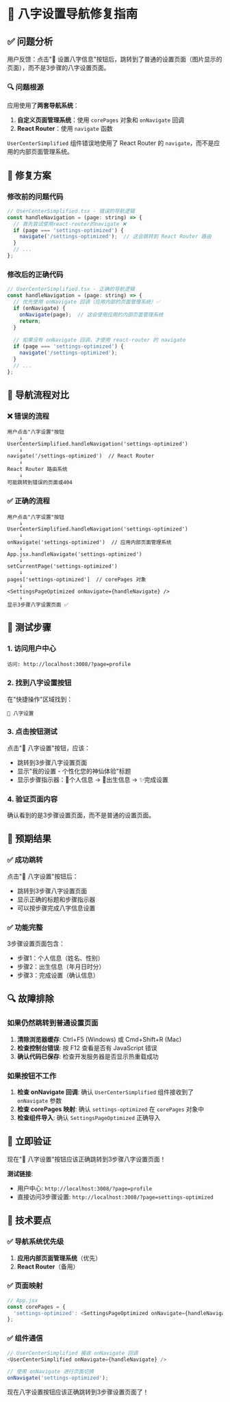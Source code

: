 # 🌟 八字设置导航修复指南

## ✅ 问题分析

用户反馈：点击"🔮 设置八字信息"按钮后，跳转到了普通的设置页面（图片显示的页面），而不是3步骤的八字设置页面。

### 🔍 问题根源

应用使用了**两套导航系统**：
1. **自定义页面管理系统**：使用 `corePages` 对象和 `onNavigate` 回调
2. **React Router**：使用 `navigate` 函数

`UserCenterSimplified` 组件错误地使用了 React Router 的 `navigate`，而不是应用的内部页面管理系统。

## 🔧 修复方案

### 修改前的问题代码
```javascript
// UserCenterSimplified.tsx - 错误的导航逻辑
const handleNavigation = (page: string) => {
  // 首先尝试使用react-router的navigate ❌
  if (page === 'settings-optimized') {
    navigate('/settings-optimized');  // 这会跳转到 React Router 路由
  }
  // ...
};
```

### 修改后的正确代码
```javascript
// UserCenterSimplified.tsx - 正确的导航逻辑
const handleNavigation = (page: string) => {
  // 优先使用 onNavigate 回调（应用内部的页面管理系统）✅
  if (onNavigate) {
    onNavigate(page);  // 这会使用应用的内部页面管理系统
    return;
  }
  
  // 如果没有 onNavigate 回调，才使用 react-router 的 navigate
  if (page === 'settings-optimized') {
    navigate('/settings-optimized');
  }
  // ...
};
```

## 🎯 导航流程对比

### ❌ 错误的流程
```
用户点击"八字设置"按钮
    ↓
UserCenterSimplified.handleNavigation('settings-optimized')
    ↓
navigate('/settings-optimized')  // React Router
    ↓
React Router 路由系统
    ↓
可能跳转到错误的页面或404
```

### ✅ 正确的流程
```
用户点击"八字设置"按钮
    ↓
UserCenterSimplified.handleNavigation('settings-optimized')
    ↓
onNavigate('settings-optimized')  // 应用内部页面管理系统
    ↓
App.jsx.handleNavigate('settings-optimized')
    ↓
setCurrentPage('settings-optimized')
    ↓
pages['settings-optimized']  // corePages 对象
    ↓
<SettingsPageOptimized onNavigate={handleNavigate} />
    ↓
显示3步骤八字设置页面 ✅
```

## 📱 测试步骤

### 1. 访问用户中心
```
访问: http://localhost:3008/?page=profile
```

### 2. 找到八字设置按钮
在"快捷操作"区域找到：
```
📅 八字设置
```

### 3. 点击按钮测试
点击"📅 八字设置"按钮，应该：
- 跳转到3步骤八字设置页面
- 显示"我的设置 - 个性化您的神仙体验"标题
- 显示步骤指示器：👤个人信息 → 📅出生信息 → ✨完成设置

### 4. 验证页面内容
确认看到的是3步骤设置页面，而不是普通的设置页面。

## 🎉 预期结果

### ✅ 成功跳转
点击"📅 八字设置"按钮后：
- 跳转到3步骤八字设置页面
- 显示正确的标题和步骤指示器
- 可以按步骤完成八字信息设置

### ✅ 功能完整
3步骤设置页面包含：
- 步骤1：个人信息（姓名、性别）
- 步骤2：出生信息（年月日时分）
- 步骤3：完成设置（确认信息）

## 🔍 故障排除

### 如果仍然跳转到普通设置页面
1. **清除浏览器缓存**: Ctrl+F5 (Windows) 或 Cmd+Shift+R (Mac)
2. **检查控制台错误**: 按 F12 查看是否有 JavaScript 错误
3. **确认代码已保存**: 检查开发服务器是否显示热重载成功

### 如果按钮不工作
1. **检查 onNavigate 回调**: 确认 `UserCenterSimplified` 组件接收到了 `onNavigate` 参数
2. **检查 corePages 映射**: 确认 `settings-optimized` 在 `corePages` 对象中
3. **检查组件导入**: 确认 `SettingsPageOptimized` 正确导入

## 🚀 立即验证

现在"📅 八字设置"按钮应该正确跳转到3步骤八字设置页面！

**测试链接**:
- 用户中心: `http://localhost:3008/?page=profile`
- 直接访问3步骤设置: `http://localhost:3008/?page=settings-optimized`

## 🎯 技术要点

### ✅ 导航系统优先级
1. **应用内部页面管理系统**（优先）
2. **React Router**（备用）

### ✅ 页面映射
```javascript
// App.jsx
const corePages = {
  'settings-optimized': <SettingsPageOptimized onNavigate={handleNavigate} />
};
```

### ✅ 组件通信
```javascript
// UserCenterSimplified 接收 onNavigate 回调
<UserCenterSimplified onNavigate={handleNavigate} />

// 使用 onNavigate 进行页面切换
onNavigate('settings-optimized');
```

现在八字设置按钮应该正确跳转到3步骤设置页面了！ 
